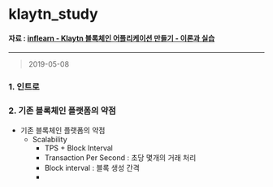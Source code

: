 # klaytn_study

#### 자료 : [inflearn - Klaytn 블록체인 어플리케이션 만들기 - 이론과 실습](https://www.inflearn.com/course/%ED%81%B4%EB%A0%88%EC%9D%B4%ED%8A%BC#)

----------

> 2019-05-08

### 1. 인트로

### 2. 기존 블록체인 플랫폼의 약점

- 기존 블록체인 플랫폼의 약점
  - Scalability
    - TPS + Block Interval
    - Transaction Per Second : 초당 몇개의 거래 처리
    - Block interval : 블록 생성 간격
    - 

